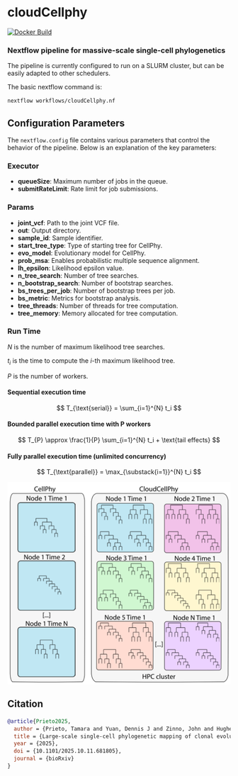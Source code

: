 # cloudCellphy

[![Docker Build](https://github.com/jzinno/cloudCellphy/actions/workflows/docker-build.yml/badge.svg)](https://github.com/jzinno/cloudCellphy/actions/workflows/docker-build.yml)

### Nextflow pipeline for massive-scale single-cell phylogenetics

The pipeline is currently configured to run on a SLURM cluster, but can be easily adapted to other schedulers.

The basic nextflow command is:

```bash
nextflow workflows/cloudCellphy.nf
```

## Configuration Parameters

The `nextflow.config` file contains various parameters that control the behavior of the pipeline. Below is an explanation of the key parameters:

### Executor

- **queueSize**: Maximum number of jobs in the queue.
- **submitRateLimit**: Rate limit for job submissions.

### Params

- **joint_vcf**: Path to the joint VCF file.
- **out**: Output directory.
- **sample_id**: Sample identifier.
- **start_tree_type**: Type of starting tree for CellPhy.
- **evo_model**: Evolutionary model for CellPhy.
- **prob_msa**: Enables probabilistic multiple sequence alignment.
- **lh_epsilon**: Likelihood epsilon value.
- **n_tree_search**: Number of tree searches.
- **n_bootstrap_search**: Number of bootstrap searches.
- **bs_trees_per_job**: Number of bootstrap trees per job.
- **bs_metric**: Metrics for bootstrap analysis.
- **tree_threads**: Number of threads for tree computation.
- **tree_memory**: Memory allocated for tree computation.

### Run Time

$N$ is the number of maximum likelihood tree searches.

$t_i$ is the time to compute the $i$-th maximum likelihood tree.

$P$ is the number of workers.

#### Sequential execution time

$$
T_{\text{serial}} = \sum_{i=1}^{N} t_i
$$

#### Bounded parallel execution time with P workers

$$
T_{P} \approx \frac{1}{P} \sum_{i=1}^{N} t_i + \text{tail effects}
$$

#### Fully parallel execution time (unlimited concurrency)

$$
T_{\text{parallel}} = \max_{\substack{i=1}}^{N} t_i
$$

![](assets/arch.png)

## Citation
```bibtex
@article{Prieto2025,
  author = {Prieto, Tamara and Yuan, Dennis J and Zinno, John and Hughes, Clayton and Midler, Nicholas and Kao, Sheng and Huuhtanen, Jani and Raviram, Ramya and Fotopoulou, Fenia and Ruthen, Neil and Rajagopalan, Srinivas and Schiffman, Joshua S and D Avino, Andrew R and Yoon, Sang-Ho and Sotelo, Jesus and Omans, Nathaniel D and Wheeler, Noelle and Garces, Alejandro and Pradhan, Barun and Cheng, Alexandre Pellan and Robine, Nicolas and Potenski, Catherine and Godfrey, Katharine and Kakiuchi, Nobuyuki and Yokoyama, Akira and Ogawa, Seishi and Abrams, Julian and Raimondi, Ivan and Landau, Dan A},
  title = {Large-scale single-cell phylogenetic mapping of clonal evolution in the human aging esophagus},
  year = {2025},
  doi = {10.1101/2025.10.11.681805},
  journal = {bioRxiv}
}
```
